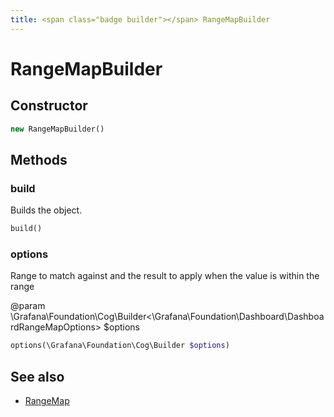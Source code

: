 ```yaml
---
title: <span class="badge builder"></span> RangeMapBuilder
---
```

# <span class="badge builder"></span> RangeMapBuilder

## Constructor

```php
new RangeMapBuilder()
```
## Methods

### <span class="badge object-method"></span> build

Builds the object.

```php
build()
```

### <span class="badge object-method"></span> options

Range to match against and the result to apply when the value is within the range

@param \Grafana\Foundation\Cog\Builder<\Grafana\Foundation\Dashboard\DashboardRangeMapOptions> $options

```php
options(\Grafana\Foundation\Cog\Builder $options)
```

## See also

 * <span class="badge object-type-class"></span> [RangeMap](./object-RangeMap.md)
